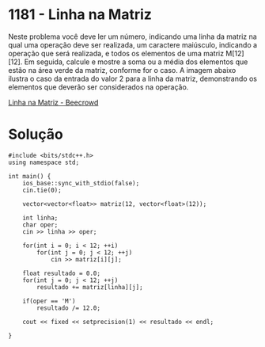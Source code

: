 # 1181 - Linha na Matriz

Neste problema você deve ler um número, indicando uma linha da matriz na qual uma operação deve ser realizada, um caractere maiúsculo, indicando a operação que será realizada, e todos os elementos de uma matriz M[12][12]. Em seguida, calcule e mostre a soma ou a média dos elementos que estão na área verde da matriz, conforme for o caso. A imagem abaixo ilustra o caso da entrada do valor 2 para a linha da matriz, demonstrando os elementos que deverão ser considerados na operação.

[Linha na Matriz - Beecrowd](https://www.beecrowd.com.br/judge/pt/problems/view/1181)

# Solução

```
#include <bits/stdc++.h>
using namespace std;

int main() {
    ios_base::sync_with_stdio(false);
    cin.tie(0);

    vector<vector<float>> matriz(12, vector<float>(12));

    int linha;
    char oper;
    cin >> linha >> oper;

    for(int i = 0; i < 12; ++i)
        for(int j = 0; j < 12; ++j)
            cin >> matriz[i][j];

    float resultado = 0.0;
    for(int j = 0; j < 12; ++j)
        resultado += matriz[linha][j];

    if(oper == 'M')
        resultado /= 12.0;

    cout << fixed << setprecision(1) << resultado << endl;

}
```